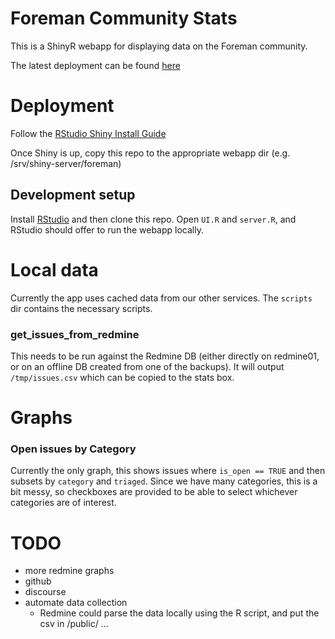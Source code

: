 # Foreman Community Stats

This is a ShinyR webapp for displaying data on the Foreman community.

The latest deployment can be found [here](http://140.211.167.4:3838/gregsutcliffe)

# Deployment

Follow the [RStudio Shiny Install Guide](http://docs.rstudio.com/shiny-server/#installation)

Once Shiny is up, copy this repo to the appropriate webapp dir (e.g. /srv/shiny-server/foreman)

## Development setup

Install [RStudio](https://www.rstudio.com) and then clone this repo. Open
`UI.R` and `server.R`, and RStudio should offer to run the webapp locally.

# Local data

Currently the app uses cached data from our other services. The `scripts` dir
contains the necessary scripts.

### get_issues_from_redmine

This needs to be run against the Redmine DB (either directly on redmine01, or
on an offline DB created from one of the backups). It will output
`/tmp/issues.csv` which can be copied to the stats box.

# Graphs

### Open issues by Category

Currently the only graph, this shows issues where `is_open == TRUE` and then
subsets by `category` and `triaged`. Since we have many categories, this is a
bit messy, so checkboxes are provided to be able to select whichever categories
are of interest.

# TODO

* more redmine graphs
* github
* discourse
* automate data collection
  * Redmine could parse the data locally using the R script, and put the csv in /public/ ...
